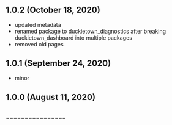 ## 1.0.2 (October 18, 2020)
  - updated metadata
  - renamed package to duckietown_diagnostics after breaking duckietown_dashboard into multiple packages
  - removed old pages

## 1.0.1 (September 24, 2020)
  - minor

## 1.0.0 (August 11, 2020)


## ----------------